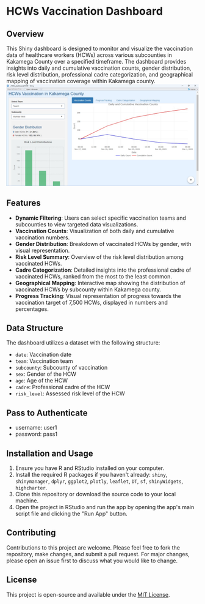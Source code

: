 # HCWs Vaccination Dashboard

## Overview
This Shiny dashboard is designed to monitor and visualize the vaccination data of healthcare workers (HCWs) across various subcounties in Kakamega County over a specified timeframe. The dashboard provides insights into daily and cumulative vaccination counts, gender distribution, risk level distribution, professional cadre categorization, and geographical mapping of vaccination coverage within Kakamega county.
![Dashboard Screenshot](screenshots/initial_landing_2.jpg "Dashboard Interface")


## Features
- **Dynamic Filtering**: Users can select specific vaccination teams and subcounties to view targeted data visualizations.
- **Vaccination Counts**: Visualization of both daily and cumulative vaccination numbers.
- **Gender Distribution**: Breakdown of vaccinated HCWs by gender, with visual representation.
- **Risk Level Summary**: Overview of the risk level distribution among vaccinated HCWs.
- **Cadre Categorization**: Detailed insights into the professional cadre of vaccinated HCWs, ranked from the most to the least common.
- **Geographical Mapping**: Interactive map showing the distribution of vaccinated HCWs by subcounty within Kakamega county.
- **Progress Tracking**: Visual representation of progress towards the vaccination target of 7,500 HCWs, displayed in numbers and percentages.

## Data Structure
The dashboard utilizes a dataset with the following structure:
- `date`: Vaccination date
- `team`: Vaccination team
- `subcounty`: Subcounty of vaccination
- `sex`: Gender of the HCW
- `age`: Age of the HCW
- `cadre`: Professional cadre of the HCW
- `risk_level`: Assessed risk level of the HCW

 ## Pass to Authenticate 
- username: user1
- password: pass1
## Installation and Usage
1. Ensure you have R and RStudio installed on your computer.
2. Install the required R packages if you haven't already: `shiny`, `shinymanager`, `dplyr`, `ggplot2`, `plotly`, `leaflet`, `DT`, `sf`, `shinyWidgets`, `highcharter`.
3. Clone this repository or download the source code to your local machine.
4. Open the project in RStudio and run the app by opening the app's main script file and clicking the "Run App" button.

## Contributing
Contributions to this project are welcome. Please feel free to fork the repository, make changes, and submit a pull request. For major changes, please open an issue first to discuss what you would like to change.

## License
This project is open-source and available under the [MIT License](LICENSE).
